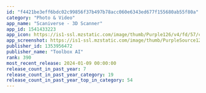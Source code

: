 ```yaml
---
id: "f4421be3eff6bdc02c99856f37b497b78acc060e6343ed677f155680ab55f80a"
category: "Photo & Video"
app_name: "Scaniverse - 3D Scanner"
app_id: 1541433223
app_icon: https://is1-ssl.mzstatic.com/image/thumb/Purple126/v4/fd/57/c8/fd57c80e-2b97-5d69-4d11-6106b6abf4dc/AppIcon-0-0-1x_U007emarketing-0-4-0-GLES2_U002c0-85-220.png/1024x1024bb.png
app_screenshot: https://is1-ssl.mzstatic.com/image/thumb/PurpleSource122/v4/eb/79/82/eb79826a-2580-60f4-6226-7c7da351d575/d73ca267-fe93-42bd-8ead-c2da3009d62d_screenshot1.png/1242x2688bb.png
publisher_id: 1353956472
publisher_name: "Toolbox AI"
rank: 390
most_recent_release: 2024-01-09 00:00:00
release_count_in_past_year: 7
release_count_in_past_year_category: 19
release_count_in_past_year_top_in_category: 54
---
```

